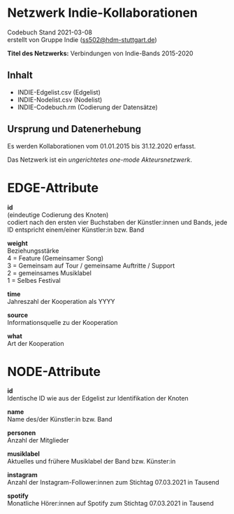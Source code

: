 # Netzwerk Indie-Kollaborationen #
Codebuch Stand 2021-03-08   
erstellt von Gruppe Indie (ss502@hdm-stuttgart.de)

**Titel des Netzwerks:**
Verbindungen von Indie-Bands 2015-2020

## Inhalt
- INDIE-Edgelist.csv (Edgelist)
- INDIE-Nodelist.csv (Nodelist)
- INDIE-Codebuch.rm (Codierung der Datensätze)

## Ursprung und Datenerhebung

Es werden Kollaborationen vom 01.01.2015 bis 31.12.2020 erfasst.

Das Netzwerk ist ein *ungerichtetes one-mode Akteursnetzwerk*.

# EDGE-Attribute

**id**  
(eindeutige Codierung des Knoten)   
codiert nach den ersten vier Buchstaben der Künstler:innen und Bands, jede ID entspricht einem/einer Künstler:in bzw. Band

**weight**  
Beziehungsstärke   
4 = Feature (Gemeinsamer Song)  
3 = Gemeinsam auf Tour / gemeinsame Auftritte / Support  
2 = gemeinsames Musiklabel  
1 = Selbes Festival  

**time**  
Jahreszahl der Kooperation als YYYY

**source**  
Informationsquelle zu der Kooperation

**what**  
Art der Kooperation 

# NODE-Attribute  
  
**id**  
Identische ID wie aus der Edgelist zur Identifikation der Knoten

**name**  
Name des/der Künstler:in bzw. Band

**personen**  
Anzahl der Mitglieder

**musiklabel**  
Aktuelles und frühere Musiklabel der Band bzw. Künster:in

**instagram**  
Anzahl der Instagram-Follower:innen zum Stichtag 07.03.2021 in Tausend

**spotify**  
Monatliche Hörer:innen auf Spotify zum Stichtag 07.03.2021 in Tausend

##

